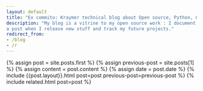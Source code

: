```yaml
---
layout: default
title: "Ex commito: Kraymer technical blog about Open source, Python, Git, Jekyll, etc"
description: "My blog is a vitrine to my open source work : I document projects from the past, write
a post when I release new stuff and track my future projects."
redirect_from: 
- /blog
- /r
---
```


<div class="blog-index">
  {% assign post = site.posts.first %}
  {% assign previous-post = site.posts[1] %}
  {% assign content = post.content %}
  {% assign date = post.date %}
  {% include {{post.layout}}.html post=post previous-post=previous-post %}
  {% include related.html post=post %}
</div>
